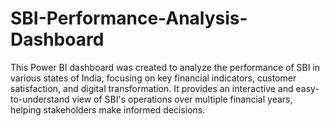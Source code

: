 # SBI-Performance-Analysis-Dashboard
This Power BI dashboard was created to analyze the performance of SBI in various states of India, focusing on key financial indicators, customer satisfaction, and digital transformation. It provides an interactive and easy-to-understand view of SBI's operations over multiple financial years, helping stakeholders make informed decisions.
